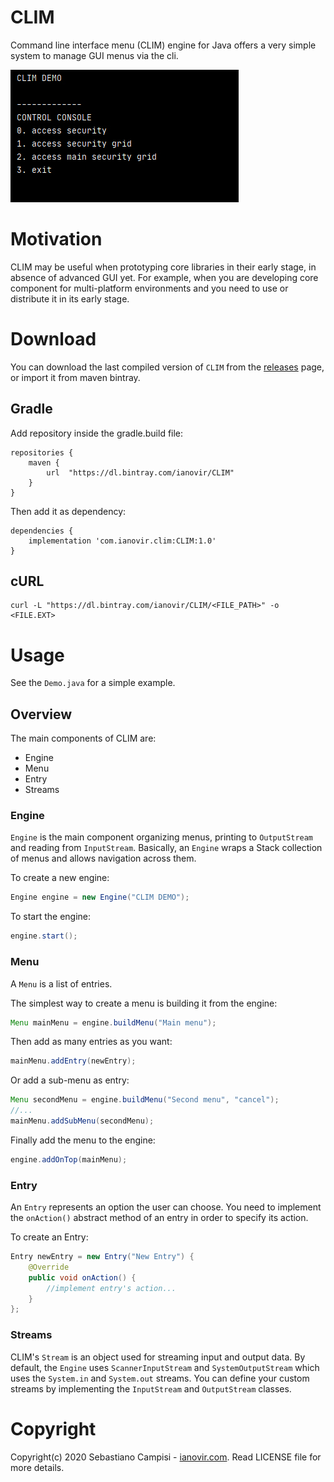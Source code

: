 CLIM
=======

Command line interface menu (CLIM) engine for Java offers a very simple system to manage GUI menus via the cli.

![p1](https://github.com/ianovir/CLIM/blob/master/pics/ctrl_console.jpg)

# Motivation

CLIM may be useful when prototyping core libraries in their early stage, in absence of advanced GUI yet. For example, when you are developing core component for multi-platform environments and you need to use or distribute it in its early stage.

# Download

You can download the last compiled version of `CLIM` from the [releases](https://github.com/ianovir/CLIM/releases) page, or import it from maven bintray.

## Gradle

Add repository inside the gradle.build file:
```
repositories {
    maven {
        url  "https://dl.bintray.com/ianovir/CLIM" 
    }
}
``` 

Then add it as dependency:
```
dependencies {
    implementation 'com.ianovir.clim:CLIM:1.0'
}
``` 

## cURL

```
curl -L "https://dl.bintray.com/ianovir/CLIM/<FILE_PATH>" -o <FILE.EXT>
```

# Usage

See the `Demo.java` for a simple example.

## Overview

The main components of CLIM are:
* Engine
* Menu
* Entry
* Streams

### Engine
`Engine` is the main component organizing menus, printing to `OutputStream` and reading from `InputStream`. Basically, an `Engine` wraps a Stack collection of menus and allows navigation across them.

To create a new engine:
```java
Engine engine = new Engine("CLIM DEMO");
```

To start the engine:
```java
engine.start();
```

### Menu
A `Menu` is a list of entries.

The simplest way to create a menu is building it from the engine:
```java
Menu mainMenu = engine.buildMenu("Main menu");
```

Then add as many entries as you want:
```java
mainMenu.addEntry(newEntry);
```

Or add a sub-menu as entry:
```java
Menu secondMenu = engine.buildMenu("Second menu", "cancel");
//...
mainMenu.addSubMenu(secondMenu);
```

Finally add the menu to the engine:
```java
engine.addOnTop(mainMenu);
```

### Entry
An `Entry` represents an option the user can choose. You need to implement the `onAction()` abstract method of an entry in order to specify its action.

To create an Entry:
```java
Entry newEntry = new Entry("New Entry") {
	@Override
	public void onAction() {
		//implement entry's action...
	}
};
```

### Streams
CLIM's `Stream` is an object used for streaming input and output data. By default, the `Engine` uses `ScannerInputStream` and `SystemOutputStream` which uses the `System.in` and `System.out` streams. You can define your custom streams by implementing the `InputStream` and `OutputStream` classes.


# Copyright
Copyright(c) 2020 Sebastiano Campisi - [ianovir.com](https://ianovir.com). 
Read LICENSE file for more details.